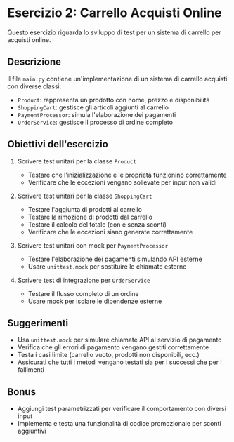 # Esercizio 2: Carrello Acquisti Online

Questo esercizio riguarda lo sviluppo di test per un sistema di carrello per acquisti online.

## Descrizione

Il file `main.py` contiene un'implementazione di un sistema di carrello acquisti con diverse classi:
- `Product`: rappresenta un prodotto con nome, prezzo e disponibilità
- `ShoppingCart`: gestisce gli articoli aggiunti al carrello
- `PaymentProcessor`: simula l'elaborazione dei pagamenti
- `OrderService`: gestisce il processo di ordine completo

## Obiettivi dell'esercizio

1. Scrivere test unitari per la classe `Product`
   - Testare che l'inizializzazione e le proprietà funzionino correttamente
   - Verificare che le eccezioni vengano sollevate per input non validi

2. Scrivere test unitari per la classe `ShoppingCart`
   - Testare l'aggiunta di prodotti al carrello
   - Testare la rimozione di prodotti dal carrello
   - Testare il calcolo del totale (con e senza sconti)
   - Verificare che le eccezioni siano generate correttamente

3. Scrivere test unitari con mock per `PaymentProcessor`
   - Testare l'elaborazione dei pagamenti simulando API esterne
   - Usare `unittest.mock` per sostituire le chiamate esterne

4. Scrivere test di integrazione per `OrderService`
   - Testare il flusso completo di un ordine
   - Usare mock per isolare le dipendenze esterne

## Suggerimenti

- Usa `unittest.mock` per simulare chiamate API al servizio di pagamento
- Verifica che gli errori di pagamento vengano gestiti correttamente
- Testa i casi limite (carrello vuoto, prodotti non disponibili, ecc.)
- Assicurati che tutti i metodi vengano testati sia per i successi che per i fallimenti

## Bonus

- Aggiungi test parametrizzati per verificare il comportamento con diversi input
- Implementa e testa una funzionalità di codice promozionale per sconti aggiuntivi

